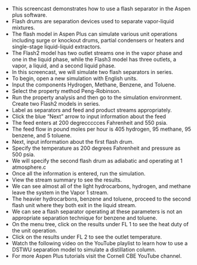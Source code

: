- This screencast demonstrates how to use a flash separator in the Aspen plus software.
- Flash drums are separation devices used to separate vapor-liquid mixtures. 
- The flash model in Aspen Plus can simulate various unit operations including surge or knockout drums, partial condensers or heaters and single-stage liquid-liquid extractors.
- The Flash2 model has two outlet streams one in the vapor phase and one in the liquid phase, while the Flash3 model has three outlets, a vapor, a liquid, and a second liquid phase.
- In this screencast, we will simulate two flash separators in series.
- To begin, open a new simulation with English units.
- Input the components Hydrogen, Methane, Benzene, and Toluene.
- Select the property method Peng-Robinson.
- Run the property analysis and then go to the simulation environment.
Create two Flash2 models in series.
- Label as separators and feed and product streams appropriately.
- Click the blue “Next” arrow to input information about the feed 
- The feed enters at 200 degreccccces Fahrenheit and 550 psia.
- The feed flow in pound moles per hour is 405 hydrogen, 95 methane, 95 benzene, and 5 toluene.
- Next, input information about the first flash drum. 
- Specify the temperature as 200 degrees Fahrenheit and pressure as 500 psia. 
- We will specify the second flash drum as adiabatic and operating at 1 atmosphere.c
- Once all the information is entered, run the simulation. 
- View the stream summary to see the results.
- We can see almost all of the light hydrocarbons, hydrogen, and methane leave the system in the Vapor 1 stream.
- The heavier hydrocarbons, benzene and toluene, proceed to the second flash unit where they both exit in the liquid stream. 
- We can see a flash separator operating at these parameters is not an appropriate separation technique for benzene and toluene.
- On the menu tree, click on the results under FL 1 to see the heat duty of the unit operation. 
- Click on the results under FL 2 to see the outlet temperature.
- Watch the following video on the YouTube playlist to learn how to use a DSTWU separation model to simulate a distillation column.
- For more Aspen Plus tutorials visit the Cornell CBE YouTube channel.
